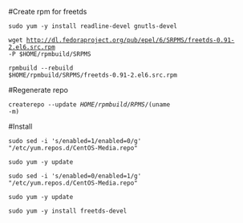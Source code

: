 #Create rpm for freetds

<code>sudo yum -y install readline-devel gnutls-devel</code>

<code>wget http://dl.fedoraproject.org/pub/epel/6/SRPMS/freetds-0.91-2.el6.src.rpm -P $HOME/rpmbuild/SRPMS</code>

<code>rpmbuild --rebuild $HOME/rpmbuild/SRPMS/freetds-0.91-2.el6.src.rpm</code>

#Regenerate repo

<code>createrepo --update $HOME/rpmbuild/RPMS/$(uname -m)</code>

#Install

<code>sudo sed -i 's/enabled=1/enabled=0/g' "/etc/yum.repos.d/CentOS-Media.repo"</code>

<code>sudo yum -y update</code>

<code>sudo sed -i 's/enabled=0/enabled=1/g' "/etc/yum.repos.d/CentOS-Media.repo"</code>

<code>sudo yum -y update</code>

<code>sudo yum -y install freetds-devel</code>
